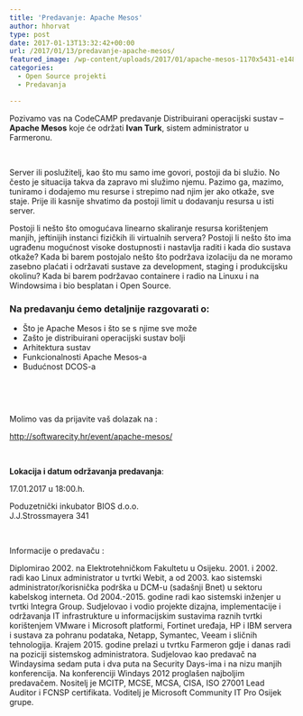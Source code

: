 ```yaml
---
title: 'Predavanje: Apache Mesos'
author: hhorvat
type: post
date: 2017-01-13T13:32:42+00:00
url: /2017/01/13/predavanje-apache-mesos/
featured_image: /wp-content/uploads/2017/01/apache-mesos-1170x5431-e1484314281607.png
categories:
  - Open Source projekti
  - Predavanja

---
```

Pozivamo vas na CodeCAMP predavanje Distribuirani operacijski sustav – **Apache Mesos** koje će održati **Ivan Turk**, sistem administrator u Farmeronu.

&nbsp;

Server ili poslužitelj, kao što mu samo ime govori, postoji da bi služio. No često je situacija takva da zapravo mi služimo njemu. Pazimo ga, mazimo, tuniramo i dodajemo mu resurse i strepimo nad njim jer ako otkaže, sve staje. Prije ili kasnije shvatimo da postoji limit u dodavanju resursa u isti server.

Postoji li nešto što omogućava linearno skaliranje resursa korištenjem manjih, jeftinijih instanci fizičkih ili virtualnih servera? Postoji li nešto što ima ugrađenu mogućnost visoke dostupnosti i nastavlja raditi i kada dio sustava otkaže? Kada bi barem postojalo nešto što podržava izolaciju da ne moramo zasebno plaćati i održavati sustave za development, staging i produkcijsku okolinu? Kada bi barem podržavao containere i radio na Linuxu i na Windowsima i bio besplatan i Open Source.

### Na predavanju ćemo detaljnije razgovarati o:

  * Što je Apache Mesos i što se s njime sve može
  * Zašto je distribuirani operacijski sustav bolji
  * Arhitektura sustav
  * Funkcionalnosti Apache Mesos-a
  * Budućnost DCOS-a

&nbsp;

&nbsp;

Molimo vas da prijavite vaš dolazak na :

<http://softwarecity.hr/event/apache-mesos/>

&nbsp;

**Lokacija i datum održavanja predavanja**:

<p class="time">
  <time>17.01.2017 u 18:00.h. </time>
</p>

<p class="time">
  Poduzetnički inkubator BIOS d.o.o.<br /> J.J.Strossmayera 341
</p>

&nbsp;

Informacije o predavaču :

Diplomirao 2002. na Elektrotehničkom Fakultetu u Osijeku. 2001. i 2002. radi kao Linux administrator u tvrtki Webit, a od 2003. kao sistemski administrator/korisnička podrška u DCM-u (sadašnji Bnet) u sektoru kabelskog interneta. Od 2004.-2015. godine radi kao sistemski inženjer u tvrtki Integra Group. Sudjelovao i vodio projekte dizajna, implementacije i održavanja IT infrastrukture u informacijskim sustavima raznih tvrtki korištenjem VMware i Microsoft platformi, Fortinet uređaja, HP i IBM servera i sustava za pohranu podataka, Netapp, Symantec, Veeam i sličnih tehnologija. Krajem 2015. godine prelazi u tvrtku Farmeron gdje i danas radi na poziciji sistemskog administratora. Sudjelovao kao predavač na Windaysima sedam puta i dva puta na Security Days-ima i na nizu manjih konferencija. Na konferenciji Windays 2012 proglašen najboljim predavačem. Nositelj je MCITP, MCSE, MCSA, CISA, ISO 27001 Lead Auditor i FCNSP certifikata. Voditelj je Microsoft Community IT Pro Osijek grupe.